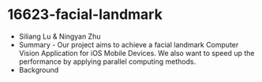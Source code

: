 # 16623-facial-landmark
- Siliang Lu & Ningyan Zhu
- Summary
      - Our project aims to achieve a facial landmark Computer Vision Application for iOS Mobile Devices. We also want to speed up the performance by applying parallel computing methods.
- Background
